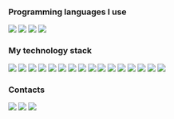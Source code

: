 ###  Programming languages I use

<img src="https://img.shields.io/badge/HTML-black?style=for-the-badge&logo=html5"/> <img src="https://img.shields.io/badge/CSS-black?style=for-the-badge&logo=CSS3&logoColor=blue"/> <img src="https://img.shields.io/badge/javascript-black?style=for-the-badge&logo=javascript&logoColor=yellow"/> <img src="https://img.shields.io/badge/PYTHON-black?style=for-the-badge&logo=Python"/>

### My technology stack

<img src="https://img.shields.io/badge/HTML-black?style=for-the-badge&logo=html5"/> <img src="https://img.shields.io/badge/CSS-black?style=for-the-badge&logo=CSS3&logoColor=blue"/> <img src="https://img.shields.io/badge/javascript-black?style=for-the-badge&logo=javascript&logoColor=yellow"/> <img src="https://img.shields.io/badge/PYTHON-black?style=for-the-badge&logo=Python"/> <img src="https://img.shields.io/badge/visual studio code-black?style=for-the-badge&logo=visualstudiocode&logoColor=blue"/> <img src="https://img.shields.io/badge/visual studio-black?style=for-the-badge&logo=visualstudio&logoColor=blue"/> <img src="https://img.shields.io/badge/pycharm-black?style=for-the-badge&logo=pycharm"/> <img src="https://img.shields.io/badge/git-black?style=for-the-badge&logo=git"/> <a href="https://github.com/qzwxas83" target="_blank"><img src="https://img.shields.io/badge/github-black?style=for-the-badge&logo=github&logoColor=wight"/></a> <img src="https://img.shields.io/badge/paint-black?style=for-the-badge"/> <img src="https://img.shields.io/badge/paint 3d-black?style=for-the-badge"/> <img src="https://img.shields.io/badge/adobe photoshop 2020-black?style=for-the-badge&logo=adobephotoshop&logoColor=blue"/> <img src="https://img.shields.io/badge/MagicaVoxel-black?style=for-the-badge"/> <img src="https://img.shields.io/badge/wordpress-black?style=for-the-badge&logo=wordpress&logoColor=blue"/> <img src="https://img.shields.io/badge/Movavi Video Editor Plus-black?style=for-the-badge"/> <img src="https://img.shields.io/badge/Sony vegas 16.0-black?style=for-the-badge"/>

### Contacts
<a href="https://www.youtube.com/channel/UCCtRqIwouqSfzPwYMB7DJkw" target="_blank"><img src="https://img.shields.io/badge/youtube-black?style=for-the-badge&logo=youtube&logoColor=ff0000"/></a>
<a href="https://t.me/video_play_games" target="_blank"><img src="https://img.shields.io/badge/telegram-black?style=for-the-badge&logo=telegram"/></a> <a href="https://github.com/qzwxas83" target="_blank"><img src="https://img.shields.io/badge/github-black?style=for-the-badge&logo=github&logoColor=wight"/></a>
